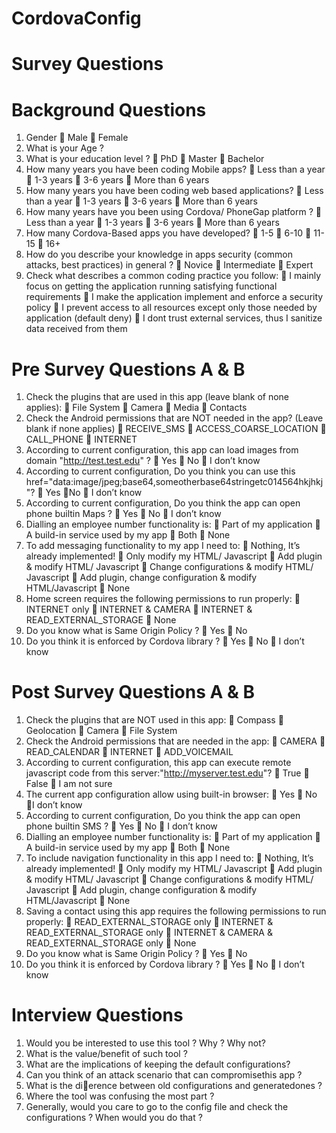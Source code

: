 # CordovaConfig
Survey Questions
=================

Background Questions
====================
1. Gender
 Male
 Female
2. What is your Age ?
3. What is your education level ?
 PhD
 Master
 Bachelor
4. How many years you have been coding Mobile apps?
 Less than a year
 1-3 years
 3-6 years
 More than 6 years
5. How many years you have been coding web based applications?
 Less than a year
 1-3 years
 3-6 years
 More than 6 years
6. How many years have you been using Cordova/ PhoneGap platform ?
 Less than a year
 1-3 years
 3-6 years
 More than 6 years
7. How many Cordova-Based apps you have developed?
 1-5
 6-10
 11-15
 16+
8. How do you describe your knowledge in apps security (common attacks, best practices) in general ?
 Novice
 Intermediate
 Expert
9. Check what describes a common coding practice you follow:
 I mainly focus on getting the application running satisfying functional requirements
 I make the application implement and enforce a security policy
 I prevent access to all resources except only those needed by application (default deny)
 I dont trust external services, thus I sanitize data received from them

Pre Survey Questions A & B
===========================
1. Check the plugins that are used in this app (leave blank of none applies):
 File System
 Camera
 Media
 Contacts
2. Check the Android permissions that are NOT needed in the app? (Leave blank if none applies)
 RECEIVE_SMS
 ACCESS_COARSE_LOCATION
 CALL_PHONE
 INTERNET
3. According to current configuration, this app can load images from domain "http://test.test.edu" ?
 Yes
 No
 I don’t know
4. According to current configuration, Do you think you can use this href="data:image/jpeg;base64,someotherbase64stringetc014564hkjhkj"?
 Yes
 No
 I don’t know
5. According to current configuration, Do you think the app
can open phone builtin Maps ?
 Yes
 No
 I don’t know
6. Dialling an employee number functionality is:
 Part of my application
 A build-in service used by my app
 Both
 None
7. To add messaging functionality to my app I need to:
 Nothing, It’s already implemented!
 Only modify my HTML/ Javascript
 Add plugin & modify HTML/ Javascript
 Change configurations & modify HTML/ Javascript
 Add plugin, change configuration & modify HTML/Javascript
 None
8. Home screen requires the following permissions to run properly:
 INTERNET only
 INTERNET & CAMERA
 INTERNET & READ_EXTERNAL_STORAGE
 None
9. Do you know what is Same Origin Policy ?
 Yes
 No
10. Do you think it is enforced by Cordova library ?
 Yes
 No
 I don’t know

Post Survey Questions A & B
============================
1. Check the plugins that are NOT used in this app:
 Compass
 Geolocation
 Camera
 File System
2. Check the Android permissions that are needed in the app:
 CAMERA
 READ_CALENDAR
 INTERNET
 ADD_VOICEMAIL
3. According to current configuration, this app can execute remote javascript code from this server:"http://myserver.test.edu"?
 True
 False
 I am not sure
4. The current app configuration allow using built-in browser:
 Yes
 No
 I don’t know
5. According to current configuration, Do you think the app can open phone builtin SMS ?
 Yes
 No
 I don’t know
6. Dialling an employee number functionality is:
 Part of my application
 A build-in service used by my app
 Both
 None
7. To include navigation functionality in this app I need to:
 Nothing, It’s already implemented!
 Only modify my HTML/ Javascript
 Add plugin & modify HTML/ Javascript
 Change configurations & modify HTML/ Javascript
 Add plugin, change configuration & modify HTML/Javascript
 None
8. Saving a contact using this app requires the following permissions to run properly:
 READ_EXTERNAL_STORAGE only
 INTERNET & READ_EXTERNAL_STORAGE only
 INTERNET & CAMERA & READ_EXTERNAL_STORAGE only
 None
9. Do you know what is Same Origin Policy ?
 Yes
 No
10. Do you think it is enforced by Cordova library ?
 Yes
 No
 I don’t know

Interview Questions
===================
1. Would you be interested to use this tool ? Why ? Why not?
2. What is the value/benefit of such tool ?
3. What are the implications of keeping the default configurations?
4. Can you think of an attack scenario that can compromisethis app ?
5. What is the dierence between old configurations and generatedones ?
6. Where the tool was confusing the most part ?
7. Generally, would you care to go to the config file and check the configurations ? When would you do that ?
